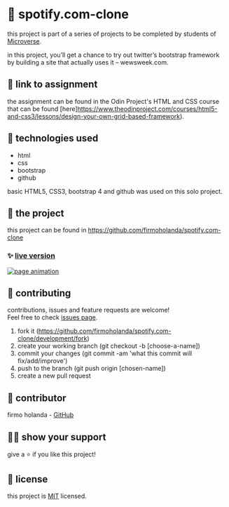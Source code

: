 # 📃 spotify.com-clone

this project is part of a series of projects to be completed by students of [Microverse](https://www.microverse.org/ 'The Global School for Remote Software Developers!').

in this project, you’ll get a chance to try out twitter’s bootstrap framework by building a site that actually uses it – wewsweek.com.



## 🔗 link to assignment

the assignment can be found in the Odin Project's HTML and CSS course that can be found [here]https://www.theodinproject.com/courses/html5-and-css3/lessons/design-your-own-grid-based-framework).



## 📡 technologies used

- html
- css
- bootstrap
- github

basic HTML5, CSS3, bootstrap 4 and github was used on this solo project.



## 🚀 the project

this project can be found in https://github.com/firmoholanda/spotify.com-clone

### ✨ [live version](https://github.com/firmoholanda/spotify.com-clone/development/index.html)

<a href="https://raw.githack.com/firmoholanda/spotify.com-clone/development/index.html" target="_blank">
    <img alt="page animation" src="https://github.com/firmoholanda/spotify.com-clone/blob/development/img/animation.gif"/>
</a>



## 🤝 contributing

contributions, issues and feature requests are welcome!<br/>Feel free to check [issues page](https://github.com/firmoholanda/spotify.com-clone/development/issues).

1. fork it (https://github.com/firmoholanda/spotify.com-clone/development/fork)
2. create your working branch (git checkout -b [choose-a-name])
3. commit your changes (git commit -am 'what this commit will fix/add/improve')
4. push to the branch (git push origin [chosen-name])
5. create a new pull request



## 🤖 contributor

firmo holanda - [GitHub](https://github.com/firmoholanda)



## 🙋‍♂ show your support

give a ⭐️ if you like this project!



## 📝 license

this project is [MIT](https://github.com/firmoholanda/spotify.com-clone/development/blob/development/license.txt) licensed.
